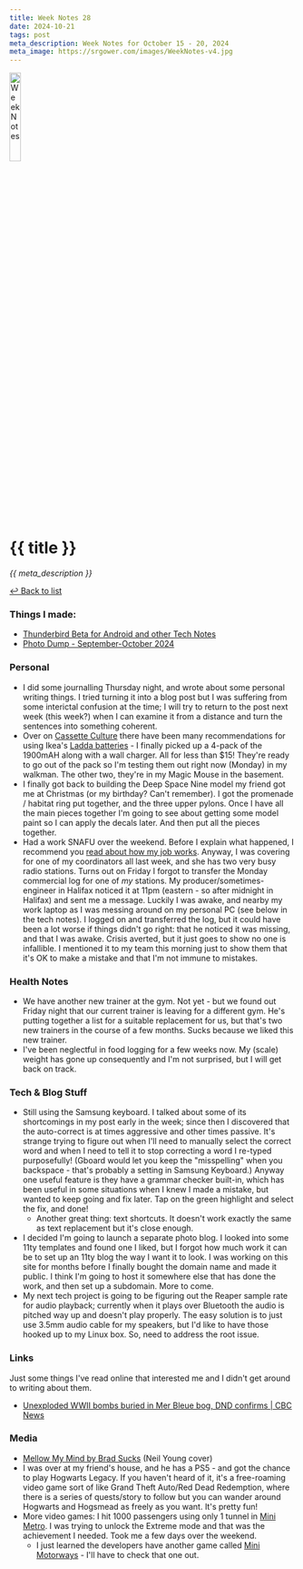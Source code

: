 ```yaml
---
title: Week Notes 28
date: 2024-10-21
tags: post
meta_description: Week Notes for October 15 - 20, 2024
meta_image: https://srgower.com/images/WeekNotes-v4.jpg
---
```


<img src="/images/WeekNotes-v4.jpg" width="20%" height="20%" alt="Week Notes" />

# {{ title }}

*{{ meta_description }}*

[↩ Back to list](/weeknotes/)

### Things I made:

- [Thunderbird Beta for Android and other Tech Notes](https://lwgrs.bearblog.dev/thunderbird/)
- [Photo Dump - September-October 2024](https://lwgrs.bearblog.dev/photo-dump/)

### Personal

- I did some journalling Thursday night, and wrote about some personal writing things. I tried turning it into a blog post but I was suffering from some interictal confusion at the time; I will try to return to the post next week (this week?) when I can examine it from a distance and turn the sentences into something coherent. 
- Over on [Cassette Culture](https://reddit.com/r/cassetteculture) there have been many recommendations for using Ikea's [Ladda batteries](https://www.ikea.com/ca/en/p/ladda-rechargeable-battery-hr06-aa-1-2v-00509814/) - I finally picked up a 4-pack of the 1900mAH along with a wall charger. All for less than $15! They're ready to go out of the pack so I'm testing them out right now (Monday) in my walkman. The other two, they're in my Magic Mouse in the basement. 
- I finally got back to building the Deep Space Nine model my friend got me at Christmas (or my birthday? Can't remember). I got the promenade / habitat ring put together, and the three upper pylons. Once I have all the main pieces together I'm going to see about getting some model paint so I can apply the decals later. And then put all the pieces together. 
- Had a work SNAFU over the weekend. Before I explain what happened, I recommend you [read about how my job works](https://lwgrs.bearblog.dev/radio-traffic/). Anyway, I was covering for one of my coordinators all last week, and she has two very busy radio stations. Turns out on Friday I forgot to transfer the Monday commercial log for one of *my* stations. My producer/sometimes-engineer in Halifax noticed it at 11pm (eastern - so after midnight in Halifax) and sent me a message. Luckily I was awake, and nearby my work laptop as I was messing around on my personal PC (see below in the tech notes). I logged on and transferred the log, but it could have been a lot worse if things didn't go right: that he noticed it was missing, and that I was awake. Crisis averted, but it just goes to show no one is infallible. I mentioned it to my team this morning just to show them that it's OK to make a mistake and that I'm not immune to mistakes.

### Health Notes

- We have another new trainer at the gym. Not yet - but we found out Friday night that our current trainer is leaving for a different gym. He's putting together a list for a suitable replacement for us, but that's two new trainers in the course of a few months. Sucks because we liked this new trainer. 
- I've been neglectful in food logging for a few weeks now. My (scale) weight has gone up consequently and I'm not surprised, but I will get back on track. 

### Tech & Blog Stuff

- Still using the Samsung keyboard. I talked about some of its shortcomings in my post early in the week; since then I discovered that the auto-correct is at times aggressive and other times passive. It's strange trying to figure out when I'll need to manually select the correct word and when I need to tell it to stop correcting a word I re-typed purposefully! (Gboard would let you keep the "misspelling" when you backspace - that's probably a setting in Samsung Keyboard.) Anyway one useful feature is they have a grammar checker built-in, which has been useful in some situations when I knew I made a mistake, but wanted to keep going and fix later. Tap on the green highlight and select the fix, and done! 
  - Another great thing: text shortcuts. It doesn't work exactly the same as text replacement but it's close enough. 
- I decided I'm going to launch a separate photo blog. I looked into some 11ty templates and found one I liked, but I forgot how much work it can be to set up an 11ty blog the way I want it to look. I was working on this site for months before I finally bought the domain name and made it public. I think I'm going to host it somewhere else that has done the work, and then set up a subdomain. More to come. 
- My next tech project is going to be figuring out the Reaper sample rate for audio playback; currently when it plays over Bluetooth the audio is pitched way up and doesn't play properly. The easy solution is to just use 3.5mm audio cable for my speakers, but I'd like to have those hooked up to my Linux box. So, need to address the root issue. 

### Links 

Just some things I've read online that interested me and I didn't get around to writing about them.

- [Unexploded WWII bombs buried in Mer Bleue bog, DND confirms | CBC News](https://www.cbc.ca/news/canada/ottawa/wwii-bombs-mer-bleue-bog-1.6473636)

### Media

- [Mellow My Mind by Brad Sucks](https://distrokid.com/hyperfollow/bradsucks/mellow-my-mind) (Neil Young cover) 
- I was over at my friend's house, and he has a PS5 - and got the chance to play Hogwarts Legacy. If you haven't heard of it, it's a free-roaming video game sort of like Grand Theft Auto/Red Dead Redemption, where there is a series of quests/story to follow but you can wander around Hogwarts and Hogsmead as freely as you want. It's pretty fun! 
- More video games: I hit 1000 passengers using only 1 tunnel in [Mini Metro](https://dinopoloclub.com/games/mini-metro/). I was trying to unlock the Extreme mode and that was the achievement I needed. Took me a few days over the weekend. 
  - I just learned the developers have another game called [Mini Motorways](https://dinopoloclub.com/games/mini-motorways/) - I'll have to check that one out.

